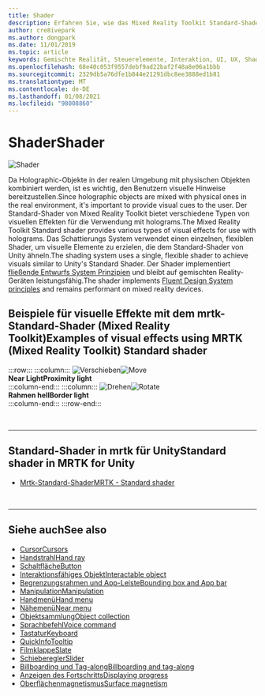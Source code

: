 ```yaml
---
title: Shader
description: Erfahren Sie, wie das Mixed Reality Toolkit Standard-Shader verschiedene Arten von visuellen Effekten bereitstellt, die mit holograms in ihren Mixed Reality-Apps verwendet werden können.
author: cre8ivepark
ms.author: dongpark
ms.date: 11/01/2019
ms.topic: article
keywords: Gemischte Realität, Steuerelemente, Interaktion, UI, UX, Shader, Mixed Reality-Headset, Windows Mixed Reality-Headset, Virtual Reality-Headset, hololens, mrtk, Mixed Reality Toolkit, visuelle Effekte
ms.openlocfilehash: 68e40c053f9557debf9ad22baf2f48a8e06a1bbb
ms.sourcegitcommit: 2329db5a76dfe1b844e21291dbc8ee3888ed1b81
ms.translationtype: MT
ms.contentlocale: de-DE
ms.lasthandoff: 01/08/2021
ms.locfileid: "98008860"
---
```

# <a name="shader"></a><span data-ttu-id="dd319-104">Shader</span><span class="sxs-lookup"><span data-stu-id="dd319-104">Shader</span></span>

![Shader](images/UX_Hero_StandardShader.jpg)

<span data-ttu-id="dd319-106">Da Holographic-Objekte in der realen Umgebung mit physischen Objekten kombiniert werden, ist es wichtig, den Benutzern visuelle Hinweise bereitzustellen.</span><span class="sxs-lookup"><span data-stu-id="dd319-106">Since holographic objects are mixed with physical ones in the real environment, it's important to provide visual cues to the user.</span></span> <span data-ttu-id="dd319-107">Der Standard-Shader von Mixed Reality Toolkit bietet verschiedene Typen von visuellen Effekten für die Verwendung mit holograms.</span><span class="sxs-lookup"><span data-stu-id="dd319-107">The Mixed Reality Toolkit Standard shader provides various types of visual effects for use with holograms.</span></span> <span data-ttu-id="dd319-108">Das Schattierungs System verwendet einen einzelnen, flexiblen Shader, um visuelle Elemente zu erzielen, die dem Standard-Shader von Unity ähneln.</span><span class="sxs-lookup"><span data-stu-id="dd319-108">The shading system uses a single, flexible shader to achieve visuals similar to Unity's Standard Shader.</span></span> <span data-ttu-id="dd319-109">Der Shader implementiert [fließende Entwurfs System Prinzipien](https://www.microsoft.com/design/fluent/#/) und bleibt auf gemischten Reality-Geräten leistungsfähig.</span><span class="sxs-lookup"><span data-stu-id="dd319-109">The shader implements [Fluent Design System principles](https://www.microsoft.com/design/fluent/#/) and remains performant on mixed reality devices.</span></span>
<br>

## <a name="examples-of-visual-effects-using-mrtk-mixed-reality-toolkit-standard-shader"></a><span data-ttu-id="dd319-110">Beispiele für visuelle Effekte mit dem mrtk-Standard-Shader (Mixed Reality Toolkit)</span><span class="sxs-lookup"><span data-stu-id="dd319-110">Examples of visual effects using MRTK (Mixed Reality Toolkit) Standard shader</span></span> 
:::row:::
    :::column:::
       <span data-ttu-id="dd319-111">![Verschieben](images/UX_Button_Affordance_ProximityLight.jpg)</span><span class="sxs-lookup"><span data-stu-id="dd319-111">![Move](images/UX_Button_Affordance_ProximityLight.jpg)</span></span><br>
       <span data-ttu-id="dd319-112">**Near Light**</span><span class="sxs-lookup"><span data-stu-id="dd319-112">**Proximity light**</span></span><br>
    :::column-end:::
    :::column:::
       <span data-ttu-id="dd319-113">![Drehen](images/UX_Button_Affordance_FocusHighlight.jpg)</span><span class="sxs-lookup"><span data-stu-id="dd319-113">![Rotate](images/UX_Button_Affordance_FocusHighlight.jpg)</span></span><br>
        <span data-ttu-id="dd319-114">**Rahmen hell**</span><span class="sxs-lookup"><span data-stu-id="dd319-114">**Border light**</span></span><br>
    :::column-end:::
:::row-end:::

<br>

---

## <a name="standard-shader-in-mrtk-for-unity"></a><span data-ttu-id="dd319-115">Standard-Shader in mrtk für Unity</span><span class="sxs-lookup"><span data-stu-id="dd319-115">Standard shader in MRTK for Unity</span></span>

* [<span data-ttu-id="dd319-116">Mrtk-Standard-Shader</span><span class="sxs-lookup"><span data-stu-id="dd319-116">MRTK - Standard shader</span></span>](https://microsoft.github.io/MixedRealityToolkit-Unity/Documentation/README_MRTKStandardShader.html)

<br>

---

## <a name="see-also"></a><span data-ttu-id="dd319-117">Siehe auch</span><span class="sxs-lookup"><span data-stu-id="dd319-117">See also</span></span>

* [<span data-ttu-id="dd319-118">Cursor</span><span class="sxs-lookup"><span data-stu-id="dd319-118">Cursors</span></span>](cursors.md)
* [<span data-ttu-id="dd319-119">Handstrahl</span><span class="sxs-lookup"><span data-stu-id="dd319-119">Hand ray</span></span>](point-and-commit.md)
* [<span data-ttu-id="dd319-120">Schaltfläche</span><span class="sxs-lookup"><span data-stu-id="dd319-120">Button</span></span>](button.md)
* [<span data-ttu-id="dd319-121">Interaktionsfähiges Objekt</span><span class="sxs-lookup"><span data-stu-id="dd319-121">Interactable object</span></span>](interactable-object.md)
* [<span data-ttu-id="dd319-122">Begrenzungsrahmen und App-Leiste</span><span class="sxs-lookup"><span data-stu-id="dd319-122">Bounding box and App bar</span></span>](app-bar-and-bounding-box.md)
* [<span data-ttu-id="dd319-123">Manipulation</span><span class="sxs-lookup"><span data-stu-id="dd319-123">Manipulation</span></span>](direct-manipulation.md)
* [<span data-ttu-id="dd319-124">Handmenü</span><span class="sxs-lookup"><span data-stu-id="dd319-124">Hand menu</span></span>](hand-menu.md)
* [<span data-ttu-id="dd319-125">Nähemenü</span><span class="sxs-lookup"><span data-stu-id="dd319-125">Near menu</span></span>](near-menu.md)
* [<span data-ttu-id="dd319-126">Objektsammlung</span><span class="sxs-lookup"><span data-stu-id="dd319-126">Object collection</span></span>](object-collection.md)
* [<span data-ttu-id="dd319-127">Sprachbefehl</span><span class="sxs-lookup"><span data-stu-id="dd319-127">Voice command</span></span>](voice-input.md)
* [<span data-ttu-id="dd319-128">Tastatur</span><span class="sxs-lookup"><span data-stu-id="dd319-128">Keyboard</span></span>](keyboard.md)
* [<span data-ttu-id="dd319-129">QuickInfo</span><span class="sxs-lookup"><span data-stu-id="dd319-129">Tooltip</span></span>](tooltip.md)
* [<span data-ttu-id="dd319-130">Filmklappe</span><span class="sxs-lookup"><span data-stu-id="dd319-130">Slate</span></span>](slate.md)
* [<span data-ttu-id="dd319-131">Schieberegler</span><span class="sxs-lookup"><span data-stu-id="dd319-131">Slider</span></span>](slider.md)
* [<span data-ttu-id="dd319-132">Billboarding und Tag-along</span><span class="sxs-lookup"><span data-stu-id="dd319-132">Billboarding and tag-along</span></span>](billboarding-and-tag-along.md)
* [<span data-ttu-id="dd319-133">Anzeigen des Fortschritts</span><span class="sxs-lookup"><span data-stu-id="dd319-133">Displaying progress</span></span>](progress.md)
* [<span data-ttu-id="dd319-134">Oberflächenmagnetismus</span><span class="sxs-lookup"><span data-stu-id="dd319-134">Surface magnetism</span></span>](surface-magnetism.md)
